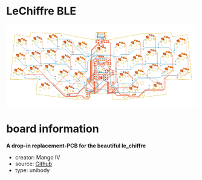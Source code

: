 # LeChiffre BLE

![preview](./lechiffreble_preview.png)

# board information
**A drop-in replacement-PCB for the beautiful le_chiffre**

- creator: Mango IV
- source: [Github](https://github.com/MangoIV/le_chiff_ble)
- type: unibody

